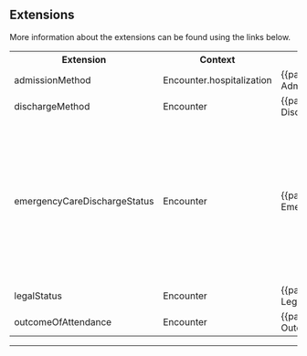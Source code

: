 ## Extensions

More information about the extensions can be found using the links below.

<table class="assets">
<tr>
<th width="20%">Extension</th>
<th width="20%">Context</th>
<th width="30%">Link</th>
<th width="30%">Comment</th>
</tr>
<tr>
<td>admissionMethod</td>
<td>Encounter.hospitalization</td>
<td>{{pagelink:Extension-UKCore-AdmissionMethod}}</td>
<td></td>
</tr>
<tr>
<td>dischargeMethod</td>
<td>Encounter</td>
<td>{{pagelink:Extension-UKCore-DischargeMethod}}</td>
<td></td>
</tr>
<tr>
<td>emergencyCareDischargeStatus</td>
<td>Encounter</td>
<td>{{pagelink:Extension-UKCore-EmergencyCareDischargeStatus}}</td>
<td>Concepts representing classification of patient encounter such as ambulatory (outpatient), inpatient, emergency, home health or others due to local variations.</td>
</tr>
<tr>
<td>legalStatus</td>
<td>Encounter</td>
<td>{{pagelink:Extension-UKCore-LegalStatus}}</td>
<td></td>
</tr>
<tr>
<td>outcomeOfAttendance</td>
<td>Encounter</td>
<td>{{pagelink:Extension-UKCore-OutcomeOfAttendance}}</td>
<td></td>
</tr>
</table>

---